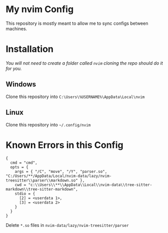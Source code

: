 # My nvim Config
This repository is mostly meant to allow me to sync configs between machines.

# Installation
*You will not need to create a folder called `nvim` cloning the repo should do it for you.*

## Windows
Clone this repository into `C:\Users\%USERNAME%\AppData\Local\nvim`

## Linux
Clone this repository into `~/.config/nvim`

# Known Errors in this Config
```
{
  cmd = "cmd",
  opts = {
    args = { "/C", "move", "/Y", "parser.so", "C:/Users/**/AppData/Local/nvim-data/lazy/nvim-treesitter\\parser\\markdown.so" },
    cwd = "c:\\Users\\**\\AppData\\Local\\nvim-data\\tree-sitter-markdown\\tree-sitter-markdown",
    stdio = {
      [2] = <userdata 1>,
      [3] = <userdata 2>
    }
  }
}
```
Delete `*.so` files in `nvim-data/lazy/nvim-treesitter/parser`
